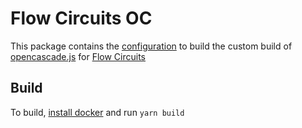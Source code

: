 # Flow Circuits OC

This package contains the [configuration](https://ocjs.org/docs/app-dev-workflow/custom-builds) to build the custom build of [opencascade.js](https://github.com/donalffons/opencascade.js/) for [Flow Circuits](https://www.flowcircuits.com)

## Build

To build, [install docker](https://docs.docker.com/engine/install/) and run `yarn build`
